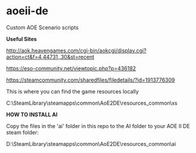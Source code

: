 # aoeii-de
Custom AOE Scenario scripts


**Useful Sites**

http://aok.heavengames.com/cgi-bin/aokcgi/display.cgi?action=ct&f=4,44731,,30&st=recent

https://eso-community.net/viewtopic.php?p=436182

https://steamcommunity.com/sharedfiles/filedetails/?id=1913776309


This is where you can find the game resources locally

C:\SteamLibrary\steamapps\common\AoE2DE\resources\_common\xs


**HOW TO INSTALL AI**


Copy the files in the 'ai' folder in this repo to the AI folder to your AOE II DE steam folder:

D:\SteamLibrary\steamapps\common\AoE2DE\resources\_common\ai
